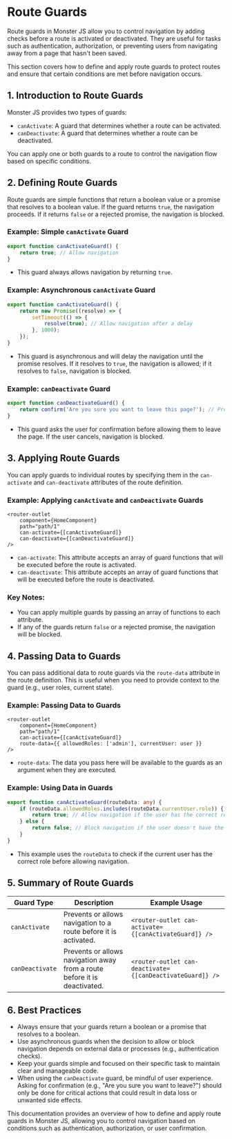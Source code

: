# Route Guards

Route guards in Monster JS allow you to control navigation by adding checks before a route is activated or deactivated. They are useful for tasks such as authentication, authorization, or preventing users from navigating away from a page that hasn't been saved.

This section covers how to define and apply route guards to protect routes and ensure that certain conditions are met before navigation occurs.

## 1. Introduction to Route Guards

Monster JS provides two types of guards:

* `canActivate`: A guard that determines whether a route can be activated.
* `canDeactivate`: A guard that determines whether a route can be deactivated.

You can apply one or both guards to a route to control the navigation flow based on specific conditions.

## 2. Defining Route Guards

Route guards are simple functions that return a boolean value or a promise that resolves to a boolean value. If the guard returns `true`, the navigation proceeds. If it returns `false` or a rejected promise, the navigation is blocked.

### Example: Simple `canActivate` Guard

```ts
export function canActivateGuard() {
    return true; // Allow navigation
}
```

* This guard always allows navigation by returning `true`.

### Example: Asynchronous `canActivate` Guard

```ts
export function canActivateGuard() {
    return new Promise((resolve) => {
        setTimeout(() => {
            resolve(true); // Allow navigation after a delay
        }, 1000);
    });
}
```

* This guard is asynchronous and will delay the navigation until the promise resolves. If it resolves to `true`, the navigation is allowed; if it resolves to `false`, navigation is blocked.

### Example: `canDeactivate` Guard

```ts
export function canDeactivateGuard() {
    return confirm('Are you sure you want to leave this page?'); // Prompt the user before leaving
}
```

* This guard asks the user for confirmation before allowing them to leave the page. If the user cancels, navigation is blocked.

## 3. Applying Route Guards

You can apply guards to individual routes by specifying them in the `can-activate` and `can-deactivate` attributes of the route definition.

### Example: Applying `canActivate` and `canDeactivate` Guards

```tsx
<router-outlet 
    component={HomeComponent} 
    path="path/1" 
    can-activate={[canActivateGuard]} 
    can-deactivate={[canDeactivateGuard]} 
/>
```

* `can-activate`: This attribute accepts an array of guard functions that will be executed before the route is activated.
* `can-deactivate`: This attribute accepts an array of guard functions that will be executed before the route is deactivated.

### Key Notes:
* You can apply multiple guards by passing an array of functions to each attribute.
* If any of the guards return `false` or a rejected promise, the navigation will be blocked.

## 4. Passing Data to Guards

You can pass additional data to route guards via the `route-data` attribute in the route definition. This is useful when you need to provide context to the guard (e.g., user roles, current state).

### Example: Passing Data to Guards

```tsx
<router-outlet 
    component={HomeComponent} 
    path="path/1" 
    can-activate={[canActivateGuard]} 
    route-data={{ allowedRoles: ['admin'], currentUser: user }} 
/>
```

* `route-data`: The data you pass here will be available to the guards as an argument when they are executed.

### Example: Using Data in Guards

```ts
export function canActivateGuard(routeData: any) {
    if (routeData.allowedRoles.includes(routeData.currentUser.role)) {
        return true; // Allow navigation if the user has the correct role
    } else {
        return false; // Block navigation if the user doesn't have the correct role
    }
}
```

* This example uses the `routeData` to check if the current user has the correct role before allowing navigation.

## 5. Summary of Route Guards

| Guard Type | Description | Example Usage |
| --- | --- | --- |
| `canActivate` | Prevents or allows navigation to a route before it is activated. | `<router-outlet can-activate={[canActivateGuard]} />` |
| `canDeactivate` | Prevents or allows navigation away from a route before it is deactivated. | `<router-outlet can-deactivate={[canDeactivateGuard]} />` |

## 6. Best Practices

* Always ensure that your guards return a boolean or a promise that resolves to a boolean.
* Use asynchronous guards when the decision to allow or block navigation depends on external data or processes (e.g., authentication checks).
* Keep your guards simple and focused on their specific task to maintain clear and manageable code.
* When using the `canDeactivate` guard, be mindful of user experience. Asking for confirmation (e.g., "Are you sure you want to leave?") should only be done for critical actions that could result in data loss or unwanted side effects.

This documentation provides an overview of how to define and apply route guards in Monster JS, allowing you to control navigation based on conditions such as authentication, authorization, or user confirmation.
